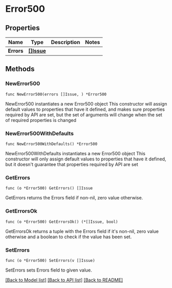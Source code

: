 # Error500

## Properties

Name | Type | Description | Notes
------------ | ------------- | ------------- | -------------
**Errors** | [**[]Issue**](Issue.md) |  | 

## Methods

### NewError500

`func NewError500(errors []Issue, ) *Error500`

NewError500 instantiates a new Error500 object
This constructor will assign default values to properties that have it defined,
and makes sure properties required by API are set, but the set of arguments
will change when the set of required properties is changed

### NewError500WithDefaults

`func NewError500WithDefaults() *Error500`

NewError500WithDefaults instantiates a new Error500 object
This constructor will only assign default values to properties that have it defined,
but it doesn't guarantee that properties required by API are set

### GetErrors

`func (o *Error500) GetErrors() []Issue`

GetErrors returns the Errors field if non-nil, zero value otherwise.

### GetErrorsOk

`func (o *Error500) GetErrorsOk() (*[]Issue, bool)`

GetErrorsOk returns a tuple with the Errors field if it's non-nil, zero value otherwise
and a boolean to check if the value has been set.

### SetErrors

`func (o *Error500) SetErrors(v []Issue)`

SetErrors sets Errors field to given value.



[[Back to Model list]](../README.md#documentation-for-models) [[Back to API list]](../README.md#documentation-for-api-endpoints) [[Back to README]](../README.md)


